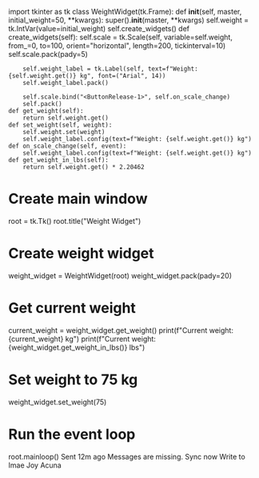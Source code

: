 import tkinter as tk
class WeightWidget(tk.Frame):
    def __init__(self, master, initial_weight=50, **kwargs):
        super().__init__(master, **kwargs)
        self.weight = tk.IntVar(value=initial_weight)
        self.create_widgets()
    def create_widgets(self):
        self.scale = tk.Scale(self, variable=self.weight, from_=0, to=100, orient="horizontal", length=200, tickinterval=10)
        self.scale.pack(pady=5)

        self.weight_label = tk.Label(self, text=f"Weight: {self.weight.get()} kg", font=("Arial", 14))
        self.weight_label.pack()

        self.scale.bind("<ButtonRelease-1>", self.on_scale_change)
        self.pack()
    def get_weight(self):
        return self.weight.get()
    def set_weight(self, weight):
        self.weight.set(weight)
        self.weight_label.config(text=f"Weight: {self.weight.get()} kg")
    def on_scale_change(self, event):
        self.weight_label.config(text=f"Weight: {self.weight.get()} kg")
    def get_weight_in_lbs(self):
        return self.weight.get() * 2.20462
# Create main window
root = tk.Tk()
root.title("Weight Widget")
# Create weight widget
weight_widget = WeightWidget(root)
weight_widget.pack(pady=20)
# Get current weight
current_weight = weight_widget.get_weight()
print(f"Current weight: {current_weight} kg")
print(f"Current weight: {weight_widget.get_weight_in_lbs()} lbs")
# Set weight to 75 kg
weight_widget.set_weight(75)
# Run the event loop
root.mainloop()
Sent 12m ago
Messages are missing. Sync now
Write to Imae Joy Acuna
